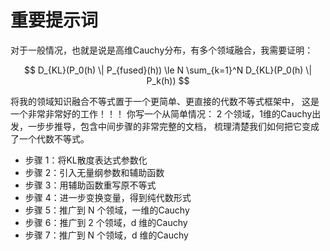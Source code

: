 
# 重要提示词


对于一般情况，也就是说是高维Cauchy分布，有多个领域融合，我需要证明：

$$ D_{KL}(P_0(h) \| P_{fused}(h)) \le N \sum_{k=1}^N D_{KL}(P_0(h) \| P_k(h)) $$

将我的领域知识融合不等式置于一个更简单、更直接的代数不等式框架中， 这是一个非常非常好的工作！！！ 你写一个从简单情况： 2 个领域，1维的Cauchy出发，一步步推导，包含中间步骤的非常完整的文档， 梳理清楚我们如何把它变成了一个代数不等式。


- 步骤 1：将KL散度表达式参数化
- 步骤 2：引入无量纲参数和辅助函数
- 步骤 3：用辅助函数重写原不等式
- 步骤 4：进一步变换变量，得到纯代数形式
- 步骤 5：推广到 N 个领域，一维的Cauchy
- 步骤 6：推广到 2 个领域，d 维的Cauchy
- 步骤 7：推广到 N 个领域，d 维的Cauchy